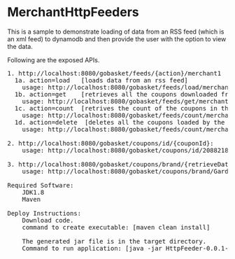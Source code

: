 # MerchantHttpFeeders

This is a sample to demonstrate loading of data from an RSS feed (which is an xml feed) to dynamodb and then provide the user with the option to view the data.

Following are the exposed APIs.
<pre>
1. http://localhost:8080/gobasket/feeds/{action}/merchant1 
  1a. action=load   [loads data from an rss feed]
    usage: http://localhost:8080/gobasket/feeds/load/merchant1
  1b. action=get    [retrieves all the coupons downloaded from the rss feed]
    usage: http://localhost:8080/gobasket/feeds/get/merchant1
  1c. action=count  [retrives the count of the coupons in the feed]
    usage: http://localhost:8080/gobasket/feeds/count/merchant1
  1d. action=delete  [deletes all the coupons loaded by the feed]
    usage: http://localhost:8080/gobasket/feeds/count/merchant1
    
2. http://localhost:8080/gobasket/coupons/id/{couponId}: 
    usage: http://localhost:8080/gobasket/coupons/id/20882185
    
3. http://localhost:8080/gobasket/coupons/brand/{retrieveDataWithBrandNameContainingThisSubString}
    usage: http://localhost:8080/gobasket/coupons/brand/Garde

Required Software:
    JDK1.8
    Maven
    
Deploy Instructions:
    Download code. 
    command to create executable: [maven clean install]
    
    The generated jar file is in the target directory.
    Command to run application: [java -jar HttpFeeder-0.0.1-SNAPSHOT.jar]

</pre>
